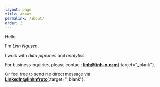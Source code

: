 ```yaml
---
layout: page
title: About
permalink: /about/
order: 3
---
```


Hello,

I'm _Linh Nguyen_.

I work with _data pipelines_ and _analytics_.

For business inquiries, please contact: [**linh@linh-n.com**](mailto:linh@linh-n.com){:target="_blank"}.

Or feel free to send me direct message via [**LinkedIn@linhnfruto**](https://www.linkedin.com/in/linhnfruto/){:target="_blank"}.

